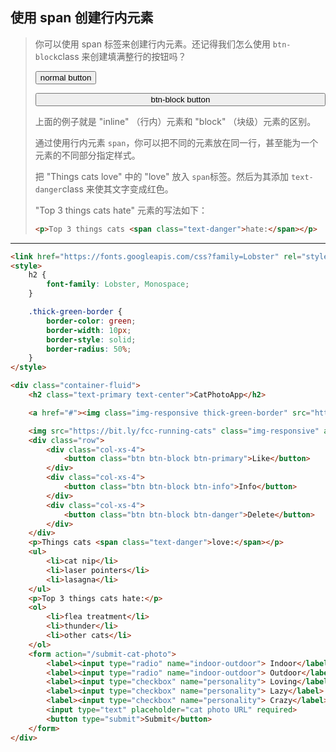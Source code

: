## 使用 span 创建行内元素

> 你可以使用 span 标签来创建行内元素。还记得我们怎么使用 `btn-block`class 来创建填满整行的按钮吗？
>
> <button class="btn">normal button</button>
>
> <button class="btn btn-block" style="width:100%;display:block;">btn-block button</button>
>
> 上面的例子就是 "inline" （行内）元素和 "block" （块级）元素的区别。
>
> 通过使用行内元素 `span`，你可以把不同的元素放在同一行，甚至能为一个元素的不同部分指定样式。
>
> 把 "Things cats love" 中的 "love" 放入 `span`标签。然后为其添加 `text-danger`class 来使其文字变成红色。
>
> "Top 3 things cats hate" 元素的写法如下：
>
> ```html
> <p>Top 3 things cats <span class="text-danger">hate:</span></p>
> ```

---

```html
<link href="https://fonts.googleapis.com/css?family=Lobster" rel="stylesheet" type="text/css">
<style>
	h2 {
		font-family: Lobster, Monospace;
	}

	.thick-green-border {
		border-color: green;
		border-width: 10px;
		border-style: solid;
		border-radius: 50%;
	}
</style>

<div class="container-fluid">
	<h2 class="text-primary text-center">CatPhotoApp</h2>

	<a href="#"><img class="img-responsive thick-green-border" src="https://bit.ly/fcc-relaxing-cat" alt="A cute orange cat lying on its back."></a>

	<img src="https://bit.ly/fcc-running-cats" class="img-responsive" alt="Three kittens running towards the camera.">
	<div class="row">
		<div class="col-xs-4">
			<button class="btn btn-block btn-primary">Like</button>
		</div>
		<div class="col-xs-4">
			<button class="btn btn-block btn-info">Info</button>
		</div>
		<div class="col-xs-4">
			<button class="btn btn-block btn-danger">Delete</button>
		</div>
	</div>
	<p>Things cats <span class="text-danger">love:</span></p>
	<ul>
		<li>cat nip</li>
		<li>laser pointers</li>
		<li>lasagna</li>
	</ul>
	<p>Top 3 things cats hate:</p>
	<ol>
		<li>flea treatment</li>
		<li>thunder</li>
		<li>other cats</li>
	</ol>
	<form action="/submit-cat-photo">
		<label><input type="radio" name="indoor-outdoor"> Indoor</label>
		<label><input type="radio" name="indoor-outdoor"> Outdoor</label>
		<label><input type="checkbox" name="personality"> Loving</label>
		<label><input type="checkbox" name="personality"> Lazy</label>
		<label><input type="checkbox" name="personality"> Crazy</label>
		<input type="text" placeholder="cat photo URL" required>
		<button type="submit">Submit</button>
	</form>
</div>
```

